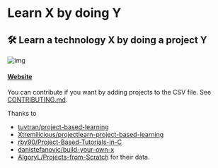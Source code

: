 # Learn X by doing Y


## 🛠️ Learn a technology X by doing a project Y

![img](docs/preview.png)

#### [Website](https://aquadzn.github.io/learn-x-by-doing-y)


You can contribute if you want by adding projects to the CSV file. See [CONTRIBUTING.md](CONTRIBUTING.md).


Thanks to
* [tuvtran/project-based-learning](https://github.com/tuvtran/project-based-learning)
* [Xtremilicious/projectlearn-project-based-learning](https://github.com/Xtremilicious/projectlearn-project-based-learning)
* [rby90/Project-Based-Tutorials-in-C](https://github.com/rby90/Project-Based-Tutorials-in-C)
* [danistefanovic/build-your-own-x](https://github.com/danistefanovic/build-your-own-x)
* [AlgoryL/Projects-from-Scratch](https://github.com/AlgoryL/Projects-from-Scratch)
for their data.
